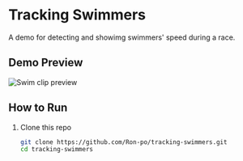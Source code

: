 # Tracking Swimmers

A demo for detecting and showimg swimmers' speed during a race.

## Demo Preview

![Swim clip preview](./final_video.gif)

## How to Run

1. Clone this repo  
   ```bash
   git clone https://github.com/Ron-po/tracking-swimmers.git
   cd tracking-swimmers

